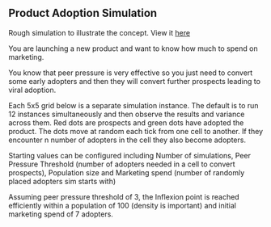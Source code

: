 
## Product Adoption Simulation
Rough simulation to illustrate the concept. 
View it [here](https://harrymccarney.github.io/ProductAdoptionSim/) 

You are launching a new product and want to know how much to spend on marketing.

You know that peer pressure is very effective so you just need to convert some early adopters and then they will convert further prospects leading to viral adoption. 

Each 5x5 grid below is a separate simulation instance. The default is to run 12 instances simultaneously and then observe the results and variance across them. Red dots are prospects and green dots have adopted the product. The dots move at random each tick from one cell to another. If they encounter n number of adopters in the cell they also become adopters. 

Starting values can be configured including Number of simulations, Peer Pressure Threshold (number of adopters needed in a cell to convert prospects),  Population size and Marketing spend (number of randomly placed adopters sim starts with)

Assuming peer pressure threshold of 3, the Inflexion point is reached efficiently within a population of 100 (density is important) and initial marketing spend of 7 adopters. 
